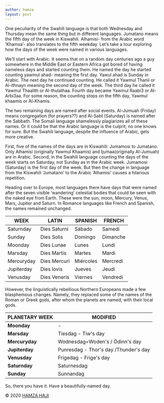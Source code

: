 ```yaml
---
author: hamza
layout: post
---
```

One peculiarity of the Swahili
language is that both Wednesday and Thursday mean the same thing but in
different languages. Jumatano means the fifth day of the week in Kiswahili. Alhamisi-
from the Arabic word ‘Khamsa’- also translates to the fifth weekday. Let’s take
a tour exploring how the days of the week were named in various languages.



We’ll start with Arabic. It seems
that on a random day centuries ago a guy somewhere in the Middle East or Eastern
Africa got bored of having nameless days and started counting them. He named
the day he started counting yawmul ahad- meaning the first day. Yawul ahad is
Sunday in Arabic. The next day he continued counting. He called it Yawmul
Thanii or Al-ithnayn meaning the second day of the week. The third day he
called it Yawmul Thaalith or Al-thulathaa. Fourth day became Yawmul Raabi3 or
Al-Arbi3aa. For some reason, the counting stops on the fifth day, Yawmul
khaamis or Al-Khamis. 



The two remaining days are named
after social events. Al-Jumuah (Friday) means congregation (for prayers??) and
Al-Sabt (Saturday) is named after the Sabbath. The Somali language shamelessly
plagiarizes all of these names. Or it could be that the Arabic
language is the culprit; no one knows for sure. But the Swahili language,
despite the influence of Arabic, gets more creative. 



First, five of the names of the days
are in Kiswahili: Jumamosi to Jumatano. Only Alhamisi (originally Yawmul
Khaamis) and Ijumaa(originally Al-Jumuah) are in Arabic. Second, in the Swahili
language counting the days of the week starts on Saturday, not Sunday as in the
Arabic week. Jumamosi (Saturday) is the first day of the week. But then the change
in language from the Kiswahili ‘Jumatano’ to the Arabic ‘Alhamisi’ causes a
hilarious repetition.



Heading over to Europe, most languages there have days that were named after the seven visible ‘wandering’ celestial
bodies that could be seen with the naked eye from Earth. These were the sun,
moon, Mercury, Venus, Mars, Jupiter and Saturn. In Romance languages like
French and Spanish, the names remained unchanged.



| WEEK | LATIN        | SPANISH   | FRENCH   |
|----------------|--------------|-----------|----------|
| Saturnday      | Dies Saturni | Sábado    | Samedi   |
| Sunday         | Dies Solis   | Domingo   | Dimanche |
| Moonday        | Dies Lunae   | Lunes     | Lundi    |
| Marsday        | Dies Martis  | Martes    | Mardi    |
| Mercuryday     | Dies Mercuri | Miércoles | Mercredi |
| Jupiterday     | Dies lovis   | Jueves    | Jeudi    |
| Venusday       | Dies Veneris | Viernes   | Vendredi |




However, the linguistically rebellious
Northern Europeans made a few blasphemous changes. Namely, they replaced some
of the names of the Roman or Greek gods, after whom the planets are named, with
their local gods.



 **PLANETARY WEEK** | **MODIFIED**                             
--------------------|------------------------------------------
 **Moonday**        |             -                             
 **Marsday**        | Tiesdag - Tiw's day                      
 **Mercuryday**     | Wodnesdag=Woden's / Ödinn's day         
 **Jupiterday**     | Punresdag \- Thor's day /Thunder's day 
 **Venusday**       | Frigedag - Frige's day                   
 **Saturnday**      | Saturnesdag                              
 **Sunday**         | Sunnandag                                





So, there you have it. Have a
beautifully-named day.

© 2020 <a class="small" href="/about.html">HAMZA HAJI</a>


 



